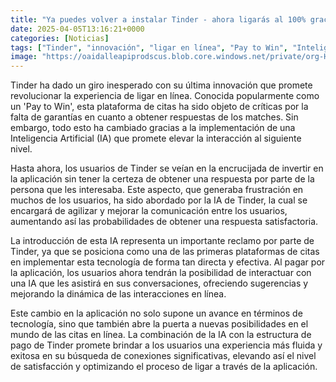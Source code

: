 ```yaml
---
title: "Ya puedes volver a instalar Tinder - ahora ligarás al 100% gracias a poder hablar con una IA"
date: 2025-04-05T13:16:21+0000
categories: [Noticias]
tags: ["Tinder", "innovación", "ligar en línea", "Pay to Win", "Inteligencia Artificial", "plataforma de citas", "usuarios de Tinder", "tecnología", "citas en línea", "IA de Tinder", "interacciones en línea", "conexiones significativas."]
image: "https://oaidalleapiprodscus.blob.core.windows.net/private/org-HKmKxpuNw3Y88lm4EBrIPq0n/user-ZwiCXOggLL8ZNNKE2g7rXFmV/img-59cLfHJpyqwB0wvPMkoZGDY5.png?st=2025-04-05T12%3A16%3A21Z&se=2025-04-05T14%3A16%3A21Z&sp=r&sv=2024-08-04&sr=b&rscd=inline&rsct=image/png&skoid=d505667d-d6c1-4a0a-bac7-5c84a87759f8&sktid=a48cca56-e6da-484e-a814-9c849652bcb3&skt=2025-04-05T07%3A24%3A35Z&ske=2025-04-06T07%3A24%3A35Z&sks=b&skv=2024-08-04&sig=catzN5xxbsFWumUN2nvu8HTb/eIa6KJD1Koy0BX6/OU%3D"
---
```


Tinder ha dado un giro inesperado con su última innovación que promete revolucionar la experiencia de ligar en línea. Conocida popularmente como un 'Pay to Win', esta plataforma de citas ha sido objeto de críticas por la falta de garantías en cuanto a obtener respuestas de los matches. Sin embargo, todo esto ha cambiado gracias a la implementación de una Inteligencia Artificial (IA) que promete elevar la interacción al siguiente nivel.

Hasta ahora, los usuarios de Tinder se veían en la encrucijada de invertir en la aplicación sin tener la certeza de obtener una respuesta por parte de la persona que les interesaba. Este aspecto, que generaba frustración en muchos de los usuarios, ha sido abordado por la IA de Tinder, la cual se encargará de agilizar y mejorar la comunicación entre los usuarios, aumentando así las probabilidades de obtener una respuesta satisfactoria.

La introducción de esta IA representa un importante reclamo por parte de Tinder, ya que se posiciona como una de las primeras plataformas de citas en implementar esta tecnología de forma tan directa y efectiva. Al pagar por la aplicación, los usuarios ahora tendrán la posibilidad de interactuar con una IA que les asistirá en sus conversaciones, ofreciendo sugerencias y mejorando la dinámica de las interacciones en línea.

Este cambio en la aplicación no solo supone un avance en términos de tecnología, sino que también abre la puerta a nuevas posibilidades en el mundo de las citas en línea. La combinación de la IA con la estructura de pago de Tinder promete brindar a los usuarios una experiencia más fluida y exitosa en su búsqueda de conexiones significativas, elevando así el nivel de satisfacción y optimizando el proceso de ligar a través de la aplicación.
    